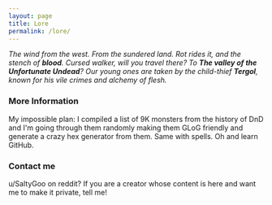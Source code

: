 ```yaml
---
layout: page
title: Lore
permalink: /lore/
---
```


*The wind from the west. From the sundered land. Rot rides it, and the stench of **blood**. Cursed walker, will you travel there? To **The valley of the Unfortunate Undead**? Our young ones are taken by the child-thief **Tergol**, known for his vile crimes and alchemy of flesh.*
### More Information

My impossible plan: I compiled a list of 9K monsters from the history of DnD and I'm going through them randomly making them GLoG friendly and generate a crazy hex generator from them. Same with spells. Oh and learn GitHub.

### Contact me

u/SaltyGoo on reddit? If you are a creator whose content is here and want me to make it private, tell me!
